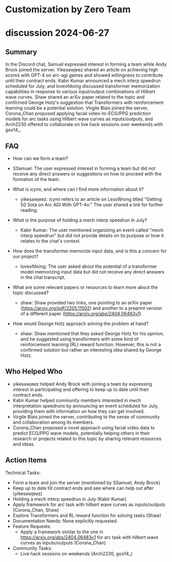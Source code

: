 # Customization by Zero Team

# discussion 2024-06-27

## Summary
 In the Discord chat, Samuel expressed interest in forming a team while Andy Brock joined the server. Yikesawjeez shared an article on achieving high scores with GPT-4 on arc-agi games and showed willingness to contribute until their contract ends. Kabir Kumar announced a mech interp speedrun scheduled for July, and loveofdoing discussed transformer memorization capabilities in response to various input/output combinations of Hilbert wave curves. Shaw shared an arXiv paper related to the topic and confirmed George Hotz's suggestion that Transformers with reinforcement learning could be a potential solution. Virgile Blais joined the server, Corona_Chan proposed applying facial video-to-ECG/PPG prediction models for arc tasks using Hilbert wave curves as inputs/outputs, and Arch2230 offered to collaborate on live hack sessions over weekends with goo14_.

## FAQ
 - How can we form a team?
  - SSamuel: The user expressed interest in forming a team but did not receive any direct answers or suggestions on how to proceed with the formation of the team.

- What is icymi, and where can I find more information about it?
  - yikesawjeez: icymi refers to an article on LessWrong titled "Getting 50 Sota on Arc AGI With GPT-4o." The user shared a link for further reading.

- What is the purpose of holding a mech interp speedrun in July?
  - Kabir Kumar: The user mentioned organizing an event called "mech interp speedrun" but did not provide details on its purpose or how it relates to the chat's context.

- How does the transformer memorize input data, and is this a concern for our project?
  - loveofdoing: The user asked about the potential of a transformer model memorizing input data but did not receive any direct answers in the chat transcript.

- What are some relevant papers or resources to learn more about the topic discussed?
  - shaw: Shaw provided two links, one pointing to an arXiv paper (https://arxiv.org/pdf/2205.11502) and another to a preprint version of a different paper (https://arxiv.org/abs/2404.06483v1).

- How would George Hotz approach solving the problem at hand?
  - shaw: Shaw mentioned that they asked George Hotz for his opinion, and he suggested using transformers with some kind of reinforcement learning (RL) reward function. However, this is not a confirmed solution but rather an interesting idea shared by George Hotz.

## Who Helped Who
 - yikesawjeez helped Andy Brock with joining a team by expressing interest in participating and offering to keep up to date until their contract ends.
- Kabir Kumar helped community members interested in mech interpretation speedruns by announcing an event scheduled for July, providing them with information on how they can get involved.
- Virgile Blais joined the server, contributing to the sense of community and collaboration among its members.
- Corona_Chan proposed a novel approach using facial video data to predict ECG/PPG wave models, potentially helping others in their research or projects related to this topic by sharing relevant resources and ideas.

## Action Items
 Technical Tasks:
  - Form a team and join the server (mentioned by SSamuel, Andy Brock)
  - Keep up to date till contract ends and see where can help out after (yikesawjeez)
  - Holding a mech interp speedrun in July (Kabir Kumar)
  - Apply framework for arc task with hilbert wave curves as inputs/outputs (Corona_Chan, Shaw)
  - Explore Transformers and RL reward function for solving tasks (Shaw)
- Documentation Needs: None explicitly requested.
- Feature Requests:
  - Apply a framework similar to the one in https://arxiv.org/abs/2404.06483v1 for arc task with hilbert wave curves as inputs/outputs (Corona_Chan)
- Community Tasks:
  - Live hack sessions on weekends (Arch2230, goo14_)

